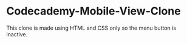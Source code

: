 # Codecademy-Mobile-View-Clone
This clone is made using HTML and CSS only so the menu button is inactive.

